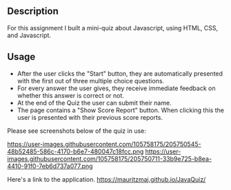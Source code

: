 ## Description

For this assignment I built a mini-quiz about Javascript, using HTML, CSS, and Javascript. 

## Usage

- After the user clicks the "Start" button, they are automatically presented with the first out of three multiple choice questions.
- For every answer the user gives, they receive immediate feedback on whether this answer is correct or not.
- At the end of the Quiz the user can submit their name.
- The page contains a "Show Score Report" button. When clicking this the user is presented with their previous score reports.


Please see screenshots below of the quiz in use:

https://user-images.githubusercontent.com/105758175/205750545-48b52485-586c-4170-b6e7-480047c18fcc.png
https://user-images.githubusercontent.com/105758175/205750711-33b9e725-b8ea-4410-91f0-7eb6d737a077.png


Here's a link to the application.
https://mauritzmaj.github.io/JavaQuiz/

